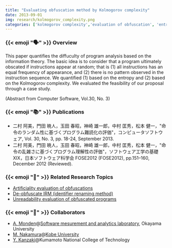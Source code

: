 ```yaml
---
title: "Evaluating obfuscation method by Kolmogorov complexity"
date: 2013-09-01
img: research/kolmogorov_complexity.png
categories: ['kolmogorov complexity','evaluation of obfuscation', 'entropy']
---
```


### {{< emoji ":speaking_head:" >}} Overview

This paper quantifies the diffuculty of program analysis based on the information theory.
The basic idea is to consider that a program ultimately obscated if instructions appear at random;
that is (1) all instructions has an equal frequency of appearance,
and (2) there is no pattern observed in the instruction sequence.
We quantified (1) based on the entropy and (2) based on the Kolmogorov complexity.
We evaluated the feasibility of our proposal through a case study.

(Abstract from Computer Software, Vol.30, No. 3)

### {{< emoji ":books:" >}} Publications

* 二村 阿美，門田 暁人，玉田 春昭，神崎 雄一郎，中村 匡秀，松本 健一，"命令のランダム性に基づくプログラム難読化の評価"，コンピュータソフトウェア, Vol. 30, No. 3, pp. 18-24, September 2013.
* 二村 阿美，門田 暁人，玉田 春昭，神崎 雄一郎，中村 匡秀，松本 健一，"命令の乱雑さに基づくプログラム理解性の評価"，ソフトウェア工学の基礎XIX，日本ソフトウェア科学会 FOSE2012 (FOSE2012), pp.151–160, December 2012 (Reviewed).

### {{< emoji ":mag_right:" >}} Related Research Topics

* [Artificiality evaluation of obfuscations](../artificiality_evaluation)
* [De-obfuscate IRM (identifier renaming method)](../deobfuscating_identifier_renaming)
* [Unreadability evaluation of obfuscated programs](../unreadability_evaluation)

### {{< emoji ":handshake:" >}} Collaborators

* [A. Monden](http://digi-ana.sakura.ne.jp/)@[Software mesurement and analytics laboratory](http://analytics.jpn.org/index-e.html), Okayama University
* [M. Nakamura](http://www27.cs.kobe-u.ac.jp/~masa-n/)@[Kobe University](http://www27.cs.kobe-u.ac.jp/wiki/home/)
* [Y. Kanzaki](http://www.hi.kumamoto-nct.ac.jp/~kanzaki/)@Kumamoto National College of Technology
